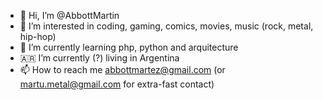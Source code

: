 - 👋 Hi, I’m @AbbottMartin
- 👀 I’m interested in coding, gaming, comics, movies, music (rock, metal, hip-hop)
- 🌱 I’m currently learning php, python and arquitecture
- 🇦🇷 I’m currently (?) living in Argentina
- 📫 How to reach me abbottmartez@gmail.com (or martu.metal@gmail.com for extra-fast contact)

<!---
AbbottMartin/AbbottMartin is a ✨ special ✨ repository because its `README.md` (this file) appears on your GitHub profile.
You can click the Preview link to take a look at your changes.
--->
